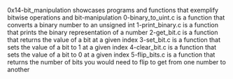 0x14-bit_manipulation showcases programs and functions that exemplify bitwise operations and bit-manipulation
0-binary_to_uint.c is a  function that converts a binary number to an unsigned int
1-print_binary.c is a function that prints the binary representation of a number
2-get_bit.c is a function that returns the value of a bit at a given index
3-set_bit.c is a function that sets the value of a bit to 1 at a given index
4-clear_bit.c is a function that sets the value of a bit to 0 at a given index
5-flip_bits.c is a function that returns the number of bits you would need to flip to get from one number to another
